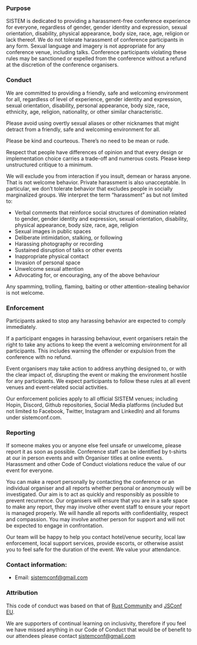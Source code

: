### Purpose 

SISTEM is dedicated to providing a harassment-free conference experience for everyone, regardless of gender, gender identity and expression, sexual orientation, disability, physical appearance, body size, race, age, religion or lack thereof. We do not tolerate harassment of conference participants in any form. Sexual language and imagery is not appropriate for any conference venue, including talks. Conference participants violating these rules may be sanctioned or expelled from the conference without a refund at the discretion of the conference organisers.

### Conduct 

We are committed to providing a friendly, safe and welcoming environment for all, regardless of level of experience, gender identity and expression, sexual orientation, disability, personal appearance, body size, race, ethnicity, age, religion, nationality, or other similar characteristic.

Please avoid using overtly sexual aliases or other nicknames that might detract from a friendly, safe and welcoming environment for all.

Please be kind and courteous. There’s no need to be mean or rude.

Respect that people have differences of opinion and that every design or implementation choice carries a trade-off and numerous costs. Please keep unstructured critique to a minimum. 

We will exclude you from interaction if you insult, demean or harass anyone. That is not welcome behavior. Private harassment is also unacceptable. In particular, we don’t tolerate behavior that excludes people in socially marginalized groups. We interpret the term “harassment” as but not limited to: 

- Verbal comments that reinforce social structures of domination related to gender, gender identity and expression, sexual orientation, disability, physical appearance, body size, race, age, religion
-   Sexual images in public spaces
- Deliberate intimidation, stalking, or following
- Harassing photography or recording
- Sustained disruption of talks or other events
- Inappropriate physical contact
- Invasion of personal space
- Unwelcome sexual attention
- Advocating for, or encouraging, any of the above behaviour

Any spamming, trolling, flaming, baiting or other attention-stealing behavior is not welcome.


### Enforcement 

Participants asked to stop any harassing behavior are expected to comply immediately.

If a participant engages in harassing behaviour, event organisers retain the right to take any actions to keep the event a welcoming environment for all participants. This includes warning the offender or expulsion from the conference with no refund.

Event organisers may take action to address anything designed to, or with the clear impact of, disrupting the event or making the environment hostile for any participants. We expect participants to follow these rules at all event venues and event-related social activities.

Our enforcement policies apply to all official SISTEM venues; including Hopin, Discord, Github repositories, Social Media platforms (included but not limited to Facebook, Twitter, Instagram and LinkedIn) and all forums under sistemconf.com.


### Reporting 

If someone makes you or anyone else feel unsafe or unwelcome, please report it as soon as possible. Conference staff can be identified by t-shirts at our in person events and with Organiser titles at online events. Harassment and other Code of Conduct violations reduce the value of our event for everyone. 

You can make a report personally by contacting the conference or an individual organiser and all reports whether personal or anonymously will be investigated. Our aim is to act as quickly and responsibly as possible to prevent recurrence. Our organisers will ensure that you are in a safe space to make any report, they may involve other event staff to ensure your report is managed properly. We will handle all reports with confidentiality, respect and compassion. You may involve another person for support and will not be expected to engage in confrontation. 

Our team will be happy to help you contact hotel/venue security, local law enforcement, local support services, provide escorts, or otherwise assist you to feel safe for the duration of the event. We value your attendance.


### Contact information: 

- Email: [sistemconf@gmail.com](mailto:sistemconf@gmail.com)

### Attribution

This code of conduct was based on that of [Rust Community](https://www.rust-lang.org/policies/code-of-conduct) and [JSConf EU](https://2019.jsconf.eu/code-of-conduct/). 

We are supporters of continual learning on inclusivity, therefore if you feel we have missed anything in our Code of Conduct that would be of benefit to our attendees please contact  [sistemconf@gmail.com](mailto:sistemconf@gmail.com)
